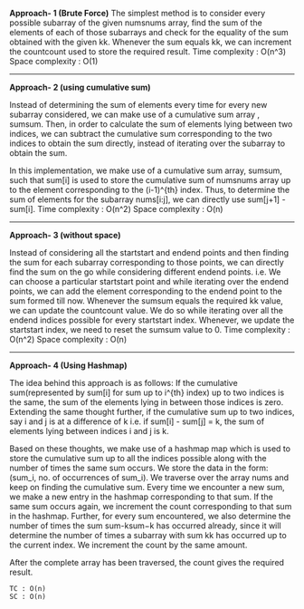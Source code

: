 **Approach- 1 (Brute Force)**
The simplest method is to consider every possible subarray of the given numsnums array, find the sum of the elements of
each of those subarrays and check for the equality of the sum obtained with the given kk. Whenever the sum equals kk, we
can increment the countcount used to store the required result. Time complexity : O(n^3)
Space complexity : O(1)
***
**Approach- 2 (using cumulative sum)**

Instead of determining the sum of elements every time for every new subarray considered, we can make use of a cumulative
sum array , sumsum. Then, in order to calculate the sum of elements lying between two indices, we can subtract the
cumulative sum corresponding to the two indices to obtain the sum directly, instead of iterating over the subarray to
obtain the sum.

In this implementation, we make use of a cumulative sum array, sumsum, such that sum[i] is used to store the cumulative
sum of numsnums array up to the element corresponding to the (i-1)^{th} index. Thus, to determine the sum of elements
for the subarray nums[i:j], we can directly use sum[j+1] - sum[i]. Time complexity : O(n^2)
Space complexity : O(n)
***
**Approach- 3 (without space)**

Instead of considering all the startstart and endend points and then finding the sum for each subarray corresponding to
those points, we can directly find the sum on the go while considering different endend points. i.e. We can choose a
particular startstart point and while iterating over the endend points, we can add the element corresponding to the
endend point to the sum formed till now. Whenever the sumsum equals the required kk value, we can update the countcount
value. We do so while iterating over all the endend indices possible for every startstart index. Whenever, we update the
startstart index, we need to reset the sumsum value to 0. Time complexity : O(n^2)
Space complexity : O(n)
***
**Approach- 4 (Using Hashmap)**

The idea behind this approach is as follows: If the cumulative sum(represented by sum[i] for sum up to i^{th} index) up
to two indices is the same, the sum of the elements lying in between those indices is zero. Extending the same thought
further, if the cumulative sum up to two indices, say i and j is at a difference of k i.e. if sum[i] - sum[j] = k, the
sum of elements lying between indices i and j is k.

Based on these thoughts, we make use of a hashmap map which is used to store the cumulative sum up to all the indices
possible along with the number of times the same sum occurs. We store the data in the form: (sum_i, no. of occurrences
of sum_i). We traverse over the array nums and keep on finding the cumulative sum. Every time we encounter a new sum, we
make a new entry in the hashmap corresponding to that sum. If the same sum occurs again, we increment the count
corresponding to that sum in the hashmap. Further, for every sum encountered, we also determine the number of times the
sum sum-ksum−k has occurred already, since it will determine the number of times a subarray with sum kk has occurred up
to the current index. We increment the count by the same amount.

After the complete array has been traversed, the count gives the required result.

    TC : O(n)
    SC : O(n)